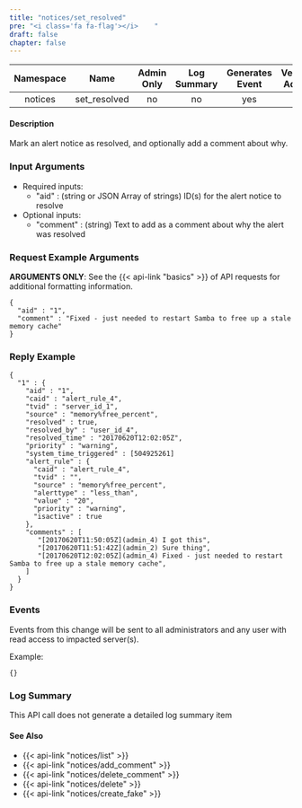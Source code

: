 ```yaml
---
title: "notices/set_resolved"
pre: "<i class='fa fa-flag'></i>	"
draft: false
chapter: false
---
```


| Namespace | Name | Admin Only | Log Summary | Generates Event | Version Added
|:----------------:|:--------:|:--------:|:--------:|:--------:|:---:|
| notices | set_resolved | no | no | yes | 1 |

#### Description
Mark an alert notice as resolved, and optionally add a comment about why.

### Input Arguments
* Required inputs:
   * "aid" : (string or JSON Array of strings) ID(s) for the alert notice to resolve
* Optional inputs:
   * "comment" : (string) Text to add as a comment about why the alert was resolved


### Request Example Arguments
**ARGUMENTS ONLY**: See the {{< api-link "basics" >}} of API requests for additional formatting information.

```
{
  "aid" : "1",
  "comment" : "Fixed - just needed to restart Samba to free up a stale memory cache"
}
```

### Reply Example
```
{
  "1" : {
    "aid" : "1",
    "caid" : "alert_rule_4",
    "tvid" : "server_id_1",
    "source" : "memory%free_percent",
    "resolved" : true,
    "resolved_by" : "user_id_4",
    "resolved_time" : "20170620T12:02:05Z",
    "priority" : "warning",
    "system_time_triggered" : [504925261]
    "alert_rule" : {
      "caid" : "alert_rule_4",
      "tvid" : "",
      "source" : "memory%free_percent",
      "alerttype" : "less_than",
      "value" : "20",
      "priority" : "warning",
      "isactive" : true
    },
    "comments" : [
       "[20170620T11:50:05Z](admin_4) I got this",
       "[20170620T11:51:42Z](admin_2) Sure thing",
       "[20170620T12:02:05Z](admin_4) Fixed - just needed to restart Samba to free up a stale memory cache",
    ]
  }
}
```


### Events
Events from this change will be sent to all administrators and any user with read access to impacted server(s).

Example:
```
{}
```

### Log Summary
This API call does not generate a detailed log summary item


#### See Also
* {{< api-link "notices/list" >}}
* {{< api-link "notices/add_comment" >}}
* {{< api-link "notices/delete_comment" >}}
* {{< api-link "notices/delete" >}}
* {{< api-link "notices/create_fake" >}}
